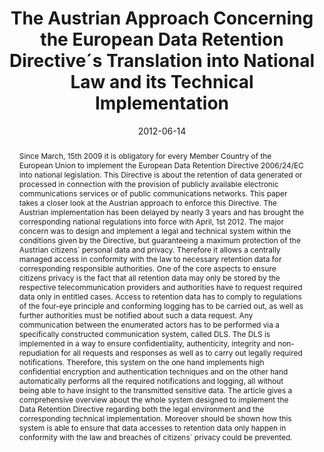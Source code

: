 ---
abstract: Since March, 15th 2009 it is obligatory for every Member Country of the
  European Union to implement the European Data Retention Directive 2006/24/EC into
  national legislation. This Directive is about the retention of data generated or
  processed in connection with the provision of publicly available electronic communications
  services or of public communications networks. This paper takes a closer look at
  the Austrian approach to enforce this Directive. The Austrian implementation has
  been delayed by nearly 3 years and has brought the corresponding national regulations
  into force with April, 1st 2012. The major concern was to design and implement a
  legal and technical system within the conditions given by the Directive, but guaranteeing
  a maximum protection of the Austrian citizens´ personal data and privacy. Therefore
  it allows a centrally managed access in conformity with the law to necessary retention
  data for corresponding responsible authorities. One of the core aspects to ensure
  citizens privacy is the fact that all retention data may only be stored by the respective
  telecommunication providers and authorities have to request required data only in
  entitled cases. Access to retention data has to comply to regulations of the four-eye
  principle and conforming logging has to be carried out, as well as further authorities
  must be notified about such a data request. Any communication between the enumerated
  actors has to be performed via a specifically constructed communication system,
  called DLS. The DLS is implemented in a way to ensure confidentiality, authenticity,
  integrity and non-repudiation for all requests and responses as well as to carry
  out legally required notifications. Therefore, this system on the one hand implements
  high confidential encryption and authentication techniques and on the other hand
  automatically performs all the required notifications and logging, all without being
  able to have insight to the transmitted sensitive data. The article gives a comprehensive
  overview about the whole system designed to implement the Data Retention Directive
  regarding both the legal environment and the corresponding technical implementation.
  Moreover should be shown how this system is able to ensure that data accesses to
  retention data only happen in conformity with the law and breaches of citizens´
  privacy could be prevented.
authors:
- Michael Schafferer
- Bernhard Horn
- Franz Schönbauer
- Thomas Grechenig
date: '2012-06-14'
featured: false
publication_types:
- '0'
publishDate: '2012-06-14'
title: The Austrian Approach Concerning the European Data Retention Directive´s Translation
  into National Law and its Technical Implementation
url_pdf: ''
---